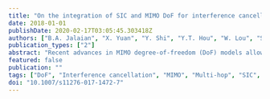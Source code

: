 ```yaml
---
title: "On the integration of SIC and MIMO DoF for interference cancellation in wireless networks"
date: 2018-01-01
publishDate: 2020-02-17T03:05:45.303418Z
authors: ["B.A. Jalaian", "X. Yuan", "Y. Shi", "Y.T. Hou", "W. Lou", "S.F. Midkiff", "V. Dasari"]
publication_types: ["2"]
abstract: "Recent advances in MIMO degree-of-freedom (DoF) models allowed MIMO research to penetrate the networking community. Independent from MIMO, successive interference cancellation (SIC) is a powerful physical layer technique used in multi-user detection. Based on the understanding of the strengths and weaknesses of MIMO DoF and SIC, we propose to have DoF-based interference cancellation (IC) and SIC help each other so that (i) precious DoF resources can be conserved through the use of SIC and (ii) the stringent SINR threshold criteria can be met through the use of DoF-based IC. In this paper, we develop the necessary mathematical models to realize the two ideas in a multi-hop wireless network. Together with scheduling and routing constraints, we develop a cross-layer optimization framework with joint DoF IC and SIC. By applying the framework on a throughput maximization problem, we find that SIC and DoF IC can indeed work in harmony and achieve the two ideas that we propose."
featured: false
publication: ""
tags: ["DoF", "Interference cancellation", "MIMO", "Multi-hop", "SIC", "Wireless network"]
doi: "10.1007/s11276-017-1472-7"
---
```



